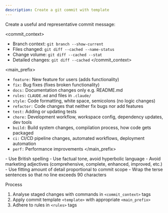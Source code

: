 ```yaml
---
description: Create a git commit with template
---
```


Create a useful and representative commit message:

<commit_context>
- Branch context: `git branch --show-current`
- Files changed: `git diff --cached --name-status`
- Change volume: `git diff --cached --stat`
- Detailed changes: `git diff --cached`
</commit_context>

<template>
[main_prefix]: [brief main summary in imperative mood]

[Logical Group Name 1]:
- [Significant changes and impact over minor details]
- ["Just enough detail" for collective project evolution]

[Logical Group Name n (if needed)]:
- [etc.]

[2-3 terse sentences of why / benefit / impact. Wrap at 90 characters]
</template>

<main_prefix>
- `feature:` New feature for users (adds functionality)
- `fix:` Bug fixes (fixes broken functionality)
- `docs:` Documentation changes only e.g. README.md
- `rules:` `CLAUDE.md` and files in `.claude/`
- `style:` Code formatting, white space, semicolons (no logic changes)
- `refactor:` Code changes that neither fix bugs nor add features
- `test:` Adding or updating tests
- `chore:` Development workflow, workspace config, dependency updates, dev tools
- `build:` Build system changes, compilation process, how code gets packaged
- `ci:` CI/CD pipeline changes, automated workflows, deployment automation
- `perf:` Performance improvements
</main_prefix>

<rules>
- Use British spelling
- Use factual tone, avoid hyperbolic language
- Avoid marketing adjectives (comprehensive, complete, enhanced, improved, etc.)
- Use fitting amount of detail proportional to commit scope
- Wrap the terse sentences so that no line exceeds 90 characters
</rules>

Process
1. Analyse staged changes with commands in `<commit_context>` tags
2. Apply commit template `<template>` with appropriate `<main_prefix>`
3. Adhere to rules in `<rules>` tags 